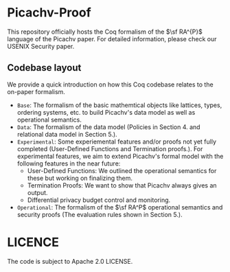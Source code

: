 # Picachv-Proof

This repository officially hosts the Coq formalism of the $\sf RA^{P}$ language of the Picachv paper. For detailed information, please check our USENIX Security paper.

## Codebase layout

We provide a quick introduction on how this Coq codebase relates to the on-paper formalism.

- `Base`: The formalism of the basic mathemtical objects like lattices, types, ordering systems, etc. to build Picachv's data model as well as operational semantics.
- `Data`: The formalism of the data model (Policies in Section 4. and relational data model in Section 5.).
- `Experimental`: Some experiemental features and/or proofs not yet fully completed (User-Defined Functions and Termination proofs.). For experimental features, we aim to extend Picachv's formal model with the following features in the near future:
  - User-Defined Functions: We outlined the operational semantics for these but working on finalizing them.
  - Termination Proofs: We want to show that Picachv always gives an output.
  - Differential privacy budget control and monitoring.
- `Operational`: The formalism of the $\sf RA^P$ operational semantics and security proofs (The evaluation rules shown in Section 5.).

# LICENCE

The code is subject to Apache 2.0 LICENSE.
